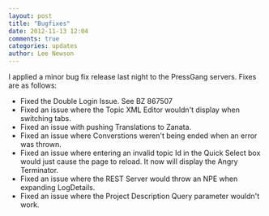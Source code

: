 ```yaml
---
layout: post
title: "Bugfixes"
date: 2012-11-13 12:04
comments: true
categories: updates  
author: Lee Newson
---
```


I applied a minor bug fix release last night to the PressGang servers. Fixes are as follows:

<!-- MORE -->

 * Fixed the Double Login Issue. See BZ 867507
 * Fixed an issue where the Topic XML Editor wouldn't display when switching tabs.
 * Fixed an issue with pushing Translations to Zanata.
 * Fixed an issue where Converstions weren't being ended when an error was thrown.
* Fixed an issue where entering an invalid topic Id in the Quick Select box would just cause the page to reload. It now will display the  Angry Terminator.
 * Fixed an issue where the REST Server would throw an NPE when expanding LogDetails.
 * Fixed an issue where the Project Description Query parameter wouldn't work.

